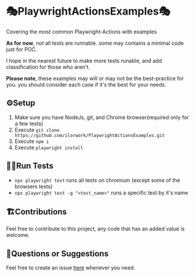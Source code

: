 # 🎭PlaywrightActionsExamples🎭

Covering the most common Playwright-Actions with examples

**As for now**, not all tests are runnable.
some may contains a minimal code just for POC.

I hope in the nearest future to make more tests runable, and add classification for those who aren't.

**Please note**, these examples may will or may not be the best-practice for you.
you should consider each case if it's the best for your needs.

## ⚙️Setup

1. Make sure you have NodeJs, git, and Chrome browser(required only for a few tests)
2. Execute `git clone https://github.com/ilorwork/PlaywrightActionsExamples.git`
3. Execute `npm i`
4. Execute `playwright install`

## 🏃‍♂️Run Tests

- `npx playwright test` runs all tests on chromium (except some of the browsers tests)
- `npx playwright test -g "<test_name>"` runs a specific test by it's name

## 🏗️Contributions

Feel free to contribute to this project, any code that has an added value is welcome.<br/>

## 🚨Questions or Suggestions

Feel free to create an issue [here](https://github.com/ilorwork/PlaywrightActionsExamples/issues) whenever you need.
